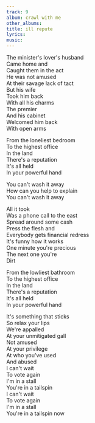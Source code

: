 ```yaml
---
track: 9
album: crawl with me
other_albums:
title: ill repute
lyrics: 
music: 
---
```

The minister's lover's husband  
Came home and  
Caught them in the act  
He was not amused  
At their savage lack of tact  
But his wife  
Took him back  
With all his charms  
The premier  
And his cabinet  
Welcomed him back  
With open arms  
  
From the loneliest bedroom  
To the highest office  
In the land  
There's a reputation  
It's all held  
In your powerful hand  
  
You can't wash it away  
How can you help to explain  
You can't wash it away  
  
All it took  
Was a phone call to the east  
Spread around some cash  
Press the flesh and  
Everybody gets financial redress  
It's funny how it works  
One minute you're precious  
The next one you're  
Dirt  
  
From the lowliest bathroom  
To the highest office  
In the land  
There's a reputation  
It's all held  
In your powerful hand  
  
It's something that sticks  
So relax your lips  
We're appalled  
At your unmitigated gall  
Not amused  
At your privilege  
At who you've used  
And abused  
I can't wait  
To vote again  
I'm in a stall  
You're in a tailspin  
I can't wait  
To vote again  
I'm in a stall  
You're in a tailspin now  
